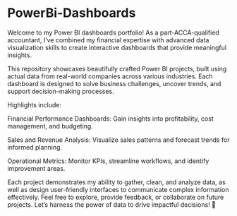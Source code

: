 # PowerBi-Dashboards
Welcome to my Power BI dashboards portfolio! As a part-ACCA-qualified accountant, I’ve combined my financial expertise with advanced data visualization skills to create interactive dashboards that provide meaningful insights.

This repository showcases beautifully crafted Power BI projects, built using actual data from real-world companies across various industries. Each dashboard is designed to solve business challenges, uncover trends, and support decision-making processes.

Highlights include:

Financial Performance Dashboards: Gain insights into profitability, cost management, and budgeting.

Sales and Revenue Analysis: Visualize sales patterns and forecast trends for informed planning.

Operational Metrics: Monitor KPIs, streamline workflows, and identify improvement areas.

Each project demonstrates my ability to gather, clean, and analyze data, as well as design user-friendly interfaces to communicate complex information effectively.
Feel free to explore, provide feedback, or collaborate on future projects. Let’s harness the power of data to drive impactful decisions! 🚀 
